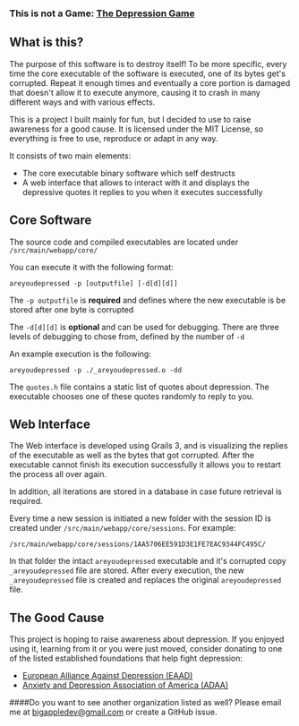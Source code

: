 ### This is not a Game: [The Depression Game](http://depressionga.me)

## What is this?
The purpose of this software is to destroy itself! To be more specific, every time the core executable of the software is executed, one of its bytes get's corrupted. Repeat it enough times and eventually a core portion is damaged that doesn't allow it to execute anymore, causing it to crash in many different ways and with various effects. 

This is a project I built mainly for fun, but I decided to use to raise awareness for a good cause. It is licensed under the MIT License, so everything is free to use, reproduce or adapt in any way.

It consists of two main elements:
- The core executable binary software which self destructs
- A web interface that allows to interact with it and displays the depressive quotes it replies to you when it executes successfully

## Core Software

The source code and compiled executables are located under `/src/main/webapp/core/`

You can execute it with the following format:

```shell
areyoudepressed -p [outputfile] [-d[d][d]]
```

The `-p outputfile` is **required** and defines where the new executable is be stored after one byte is corrupted 

The `-d[d][d]` is **optional** and can be used for debugging. There are three levels of debugging to chose from, defined by the number of `-d`

An example execution is the following:

```shell
areyoudepressed -p ./_areyoudepressed.o -dd
```` 

The `quotes.h` file contains a static list of quotes about depression. The executable chooses one of these quotes randomly to reply to you.

## Web Interface

The Web interface is developed using Grails 3, and is visualizing the replies of the executable as well as the bytes that got corrupted.
After the executable cannot finish its execution successfully it allows you to restart the process all over again.

In addition, all iterations are stored in a database in case future retrieval is required.

Every time a new session is initiated a new folder with the session ID is created under `/src/main/webapp/core/sessions`. For example:

```
/src/main/webapp/core/sessions/1AA5706EE591D3E1FE7EAC9344FC495C/
```

In that folder the intact `areyoudepressed` executable and it's corrupted copy `_areyoudepressed` file are stored. After every execution, the new `_areyoudepressed` file is created and replaces the original `areyoudepressed` file.

## The Good Cause

This project is hoping to raise awareness about depression. If you enjoyed using it, learning from it or you were just moved, consider donating to one of the listed established foundations that help fight depression:

- [European Alliance Against Depression (EAAD)](http://www.eaad.net/mainmenu/about/support-us/)
- [Anxiety and Depression Association of America (ADAA)](https://adaa.org/donate)

####Do you want to see another organization listed as well? Please email me at [bigappledev@gmail.com](mailto:bigappledev@gmail.com) or create a GitHub issue.